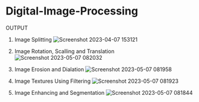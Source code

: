 # Digital-Image-Processing
OUTPUT

1. Image Splitting
![Screenshot 2023-04-07 153121](https://github.com/bytebylola/SimpleCalendar-MobileApp/assets/128135064/f09a517d-c909-416f-bbe3-f7a6c6b087ce)

2. Image Rotation, Scalling and Translation
![Screenshot 2023-05-07 082032](https://github.com/bytebylola/SimpleCalendar-MobileApp/assets/128135064/0872ec41-0838-4f4e-b05d-a6a9c71aa4d7)

3. Image Erosion and Dialation
![Screenshot 2023-05-07 081958](https://github.com/bytebylola/SimpleCalendar-MobileApp/assets/128135064/c84bdd86-5d25-464c-a7ff-08ec034d32fa)

4. Image Textures Using Filtering
![Screenshot 2023-05-07 081923](https://github.com/bytebylola/SimpleCalendar-MobileApp/assets/128135064/7796a821-0f7b-4d79-9723-bade586f0679)

6. Image Enhancing and Segmentation
![Screenshot 2023-05-07 081844](https://github.com/bytebylola/SimpleCalendar-MobileApp/assets/128135064/eea7bfc4-df44-46f2-8a3f-ee83c1df41ee)
